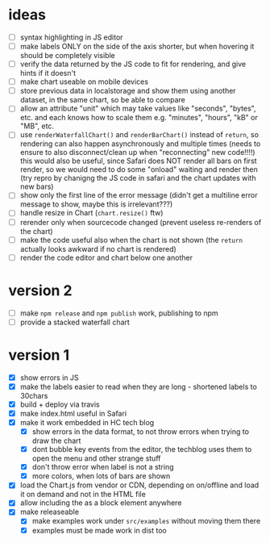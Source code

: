 # ideas
- [ ] syntax highlighting in JS editor
- [ ] make labels ONLY on the side of the axis shorter, but when hovering it should be completely visible
- [ ] verify the data returned by the JS code to fit for rendering, and give hints if it doesn't
- [ ] make chart useable on mobile devices
- [ ] store previous data in localstorage and show them using another dataset, in the same chart, so be able to compare
- [ ] allow an attribute "unit" which may take values like "seconds", "bytes", etc. and each knows how to scale them 
      e.g. "minutes", "hours", "kB" or "MB", etc.
- [ ] use `renderWaterfallChart()` and `renderBarChart()` instead of `return`, so rendering can also 
      happen asynchronously and multiple times (needs to ensure to also disconnect/clean up when "reconnecting" new code!!!!)
      this would also be useful, since Safari does NOT render all bars on first render, so we would need to do some
      "onload" waiting and render then (try repro by chanigng the JS code in safari and the chart updates with new bars)
- [ ] show only the first line of the error message (didn't get a multiline error message to show, maybe this is irrelevant???)
- [ ] handle resize in Chart (`chart.resize()` ftw)
- [ ] rerender only when sourcecode changed (prevent useless re-renders of the chart)
- [ ] make the code useful also when the chart is not shown (the `return` actually looks awkward if no chart is rendered)
- [ ] render the code editor and chart below one another

# version 2
- [ ] make `npm release` and `npm publish` work, publishing to npm
- [ ] provide a stacked waterfall chart 

# version 1
- [x] show errors in JS
- [x] make the labels easier to read when they are long - shortened labels to 30chars
- [x] build + deploy via travis
- [x] make index.html useful in Safari
- [x] make it work embedded in HC tech blog
  - [x] show errors in the data format, to not throw errors when trying to draw the chart
  - [x] dont bubble key events from the editor, the techblog uses them to open the menu and other strange stuff
  - [x] don't throw error when label is not a string
  - [x] more colors, when lots of bars are shown
- [x] load the Chart.js from vendor or CDN, depending on on/offline and load it on demand and not in the HTML file
- [x] allow including the <hc-chart> as a block element anywhere
- [x] make releaseable
  - [x] make examples work under `src/examples` without moving them there
  - [x] examples must be made work in dist too
